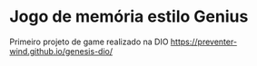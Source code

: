 # Jogo de memória estilo Genius
Primeiro projeto de game realizado na DIO
https://preventer-wind.github.io/genesis-dio/
